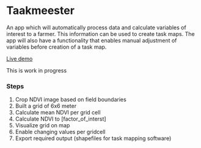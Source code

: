 # Taakmeester

An app which will automatically process data and calculate variables of interest to a farmer. This information can be used to create task maps. The app will also have a functionality that enables manual adjustment of variables before creation of a task map.

[Live demo](https://farmhacknl.github.io/Taakmeester/)

This is work in progress

### Steps

1. Crop NDVI image based on field boundaries
2. Built a grid of 6x6 meter
3. Calculate mean NDVI per grid cell
4. Calculate NDVI to [factor_of_interst]
5. Visualize grid on map
6. Enable changing values per gridcell
7. Export required output (shapefiles for task mapping software)









